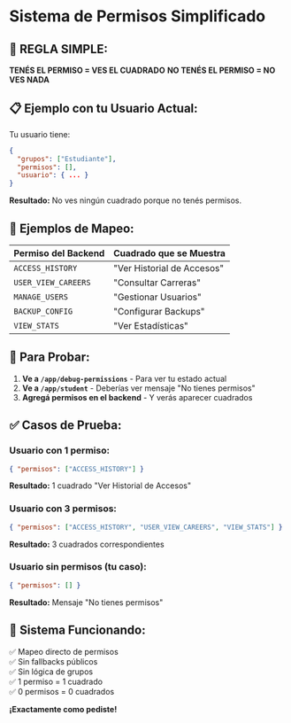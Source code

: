 # Sistema de Permisos Simplificado

## 🎯 **REGLA SIMPLE:**

**TENÉS EL PERMISO = VES EL CUADRADO**
**NO TENÉS EL PERMISO = NO VES NADA**

## 📋 **Ejemplo con tu Usuario Actual:**

Tu usuario tiene:

```json
{
  "grupos": ["Estudiante"],
  "permisos": [],
  "usuario": { ... }
}
```

**Resultado:** No ves ningún cuadrado porque no tenés permisos.

## 📝 **Ejemplos de Mapeo:**

| Permiso del Backend | Cuadrado que se Muestra    |
| ------------------- | -------------------------- |
| `ACCESS_HISTORY`    | "Ver Historial de Accesos" |
| `USER_VIEW_CAREERS` | "Consultar Carreras"       |
| `MANAGE_USERS`      | "Gestionar Usuarios"       |
| `BACKUP_CONFIG`     | "Configurar Backups"       |
| `VIEW_STATS`        | "Ver Estadísticas"         |

## 🔧 **Para Probar:**

1. **Ve a `/app/debug-permissions`** - Para ver tu estado actual
2. **Ve a `/app/student`** - Deberías ver mensaje "No tienes permisos"
3. **Agregá permisos en el backend** - Y verás aparecer cuadrados

## ✅ **Casos de Prueba:**

### Usuario con 1 permiso:

```json
{ "permisos": ["ACCESS_HISTORY"] }
```

**Resultado:** 1 cuadrado "Ver Historial de Accesos"

### Usuario con 3 permisos:

```json
{ "permisos": ["ACCESS_HISTORY", "USER_VIEW_CAREERS", "VIEW_STATS"] }
```

**Resultado:** 3 cuadrados correspondientes

### Usuario sin permisos (tu caso):

```json
{ "permisos": [] }
```

**Resultado:** Mensaje "No tienes permisos"

## 🚀 **Sistema Funcionando:**

✅ Mapeo directo de permisos  
✅ Sin fallbacks públicos  
✅ Sin lógica de grupos  
✅ 1 permiso = 1 cuadrado  
✅ 0 permisos = 0 cuadrados

**¡Exactamente como pediste!**
